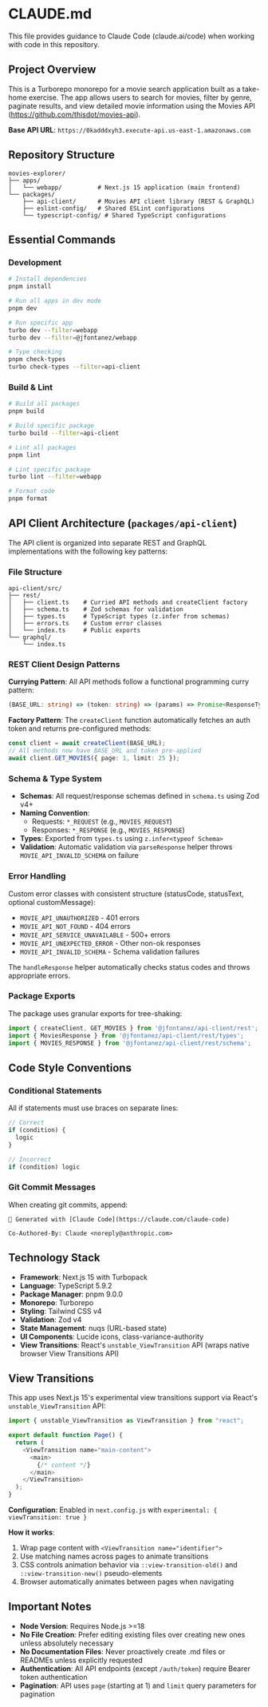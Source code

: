 # CLAUDE.md

This file provides guidance to Claude Code (claude.ai/code) when working with code in this repository.

## Project Overview

This is a Turborepo monorepo for a movie search application built as a take-home exercise. The app allows users to search for movies, filter by genre, paginate results, and view detailed movie information using the Movies API (https://github.com/thisdot/movies-api).

**Base API URL**: `https://0kadddxyh3.execute-api.us-east-1.amazonaws.com`

## Repository Structure

```
movies-explorer/
├── apps/
│   └── webapp/          # Next.js 15 application (main frontend)
└── packages/
    ├── api-client/      # Movies API client library (REST & GraphQL)
    ├── eslint-config/   # Shared ESLint configurations
    └── typescript-config/ # Shared TypeScript configurations
```

## Essential Commands

### Development
```bash
# Install dependencies
pnpm install

# Run all apps in dev mode
pnpm dev

# Run specific app
turbo dev --filter=webapp
turbo dev --filter=@jfontanez/webapp

# Type checking
pnpm check-types
turbo check-types --filter=api-client
```

### Build & Lint
```bash
# Build all packages
pnpm build

# Build specific package
turbo build --filter=api-client

# Lint all packages
pnpm lint

# Lint specific package
turbo lint --filter=webapp

# Format code
pnpm format
```

## API Client Architecture (`packages/api-client`)

The API client is organized into separate REST and GraphQL implementations with the following key patterns:

### File Structure
```
api-client/src/
├── rest/
│   ├── client.ts    # Curried API methods and createClient factory
│   ├── schema.ts    # Zod schemas for validation
│   ├── types.ts     # TypeScript types (z.infer from schemas)
│   ├── errors.ts    # Custom error classes
│   └── index.ts     # Public exports
└── graphql/
    └── index.ts
```

### REST Client Design Patterns

**Currying Pattern**: All API methods follow a functional programming curry pattern:
```typescript
(BASE_URL: string) => (token: string) => (params) => Promise<ResponseType>
```

**Factory Pattern**: The `createClient` function automatically fetches an auth token and returns pre-configured methods:
```typescript
const client = await createClient(BASE_URL);
// All methods now have BASE_URL and token pre-applied
await client.GET_MOVIES({ page: 1, limit: 25 });
```

### Schema & Type System

- **Schemas**: All request/response schemas defined in `schema.ts` using Zod v4+
- **Naming Convention**:
  - Requests: `*_REQUEST` (e.g., `MOVIES_REQUEST`)
  - Responses: `*_RESPONSE` (e.g., `MOVIES_RESPONSE`)
- **Types**: Exported from `types.ts` using `z.infer<typeof Schema>`
- **Validation**: Automatic validation via `parseResponse` helper throws `MOVIE_API_INVALID_SCHEMA` on failure

### Error Handling

Custom error classes with consistent structure (statusCode, statusText, optional customMessage):
- `MOVIE_API_UNAUTHORIZED` - 401 errors
- `MOVIE_API_NOT_FOUND` - 404 errors
- `MOVIE_API_SERVICE_UNAVAILABLE` - 500+ errors
- `MOVIE_API_UNEXPECTED_ERROR` - Other non-ok responses
- `MOVIE_API_INVALID_SCHEMA` - Schema validation failures

The `handleResponse` helper automatically checks status codes and throws appropriate errors.

### Package Exports

The package uses granular exports for tree-shaking:
```typescript
import { createClient, GET_MOVIES } from '@jfontanez/api-client/rest';
import { MoviesResponse } from '@jfontanez/api-client/rest/types';
import { MOVIES_RESPONSE } from '@jfontanez/api-client/rest/schema';
```

## Code Style Conventions

### Conditional Statements
All if statements must use braces on separate lines:
```typescript
// Correct
if (condition) {
  logic
}

// Incorrect
if (condition) logic
```

### Git Commit Messages
When creating git commits, append:
```
🤖 Generated with [Claude Code](https://claude.com/claude-code)

Co-Authored-By: Claude <noreply@anthropic.com>
```

## Technology Stack

- **Framework**: Next.js 15 with Turbopack
- **Language**: TypeScript 5.9.2
- **Package Manager**: pnpm 9.0.0
- **Monorepo**: Turborepo
- **Styling**: Tailwind CSS v4
- **Validation**: Zod v4
- **State Management**: nuqs (URL-based state)
- **UI Components**: Lucide icons, class-variance-authority
- **View Transitions**: React's `unstable_ViewTransition` API (wraps native browser View Transitions API)

## View Transitions

This app uses Next.js 15's experimental view transitions support via React's `unstable_ViewTransition` API:

```typescript
import { unstable_ViewTransition as ViewTransition } from "react";

export default function Page() {
  return (
    <ViewTransition name="main-content">
      <main>
        {/* content */}
      </main>
    </ViewTransition>
  );
}
```

**Configuration**: Enabled in `next.config.js` with `experimental: { viewTransition: true }`

**How it works**:
1. Wrap page content with `<ViewTransition name="identifier">`
2. Use matching names across pages to animate transitions
3. CSS controls animation behavior via `::view-transition-old()` and `::view-transition-new()` pseudo-elements
4. Browser automatically animates between pages when navigating

## Important Notes

- **Node Version**: Requires Node.js >=18
- **No File Creation**: Prefer editing existing files over creating new ones unless absolutely necessary
- **No Documentation Files**: Never proactively create .md files or READMEs unless explicitly requested
- **Authentication**: All API endpoints (except `/auth/token`) require Bearer token authentication
- **Pagination**: API uses `page` (starting at 1) and `limit` query parameters for pagination
